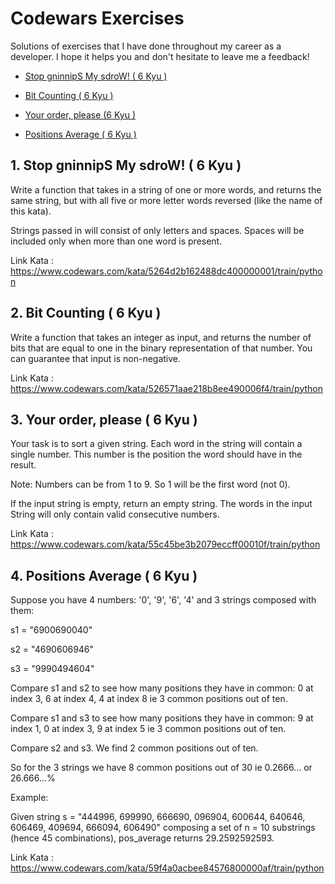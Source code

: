 # Codewars Exercises

Solutions of exercises that I have done throughout my career as a developer. I hope it helps you and don't hesitate to leave me a feedback!

* [Stop gninnipS My sdroW! ( 6 Kyu )](https://github.com/edwinml148/exercises/tree/main/Python/count_bits.py)
* [Bit Counting ( 6 Kyu )](https://github.com/edwinml148/exercises/tree/main/Python/spin_words.py)

* [Your order, please (6 Kyu )](https://github.com/edwinml148/exercises/tree/main/Python/order.py)

* [Positions Average ( 6 Kyu )](https://github.com/edwinml148/exercises/tree/main/Python/pos_average.py)



##  1. Stop gninnipS My sdroW! ( 6 Kyu )

Write a function that takes in a string of one or more words, and returns the same string, but with all five or more letter words reversed (like the name of this kata).

Strings passed in will consist of only letters and spaces.
Spaces will be included only when more than one word is present.

Link Kata : https://www.codewars.com/kata/5264d2b162488dc400000001/train/python



##  2. Bit Counting ( 6 Kyu )

Write a function that takes an integer as input, and returns the number of bits that are equal to one in the binary representation of that number. You can guarantee that input is non-negative.

Link Kata : https://www.codewars.com/kata/526571aae218b8ee490006f4/train/python



## 3. Your order, please ( 6 Kyu )

Your task is to sort a given string. Each word in the string will contain a single number. This number is the position the word should have in the result.

Note: Numbers can be from 1 to 9. So 1 will be the first word (not 0).

If the input string is empty, return an empty string. The words in the input String will only contain valid consecutive numbers.

Link Kata : https://www.codewars.com/kata/55c45be3b2079eccff00010f/train/python

## 4. Positions Average ( 6 Kyu )

Suppose you have 4 numbers: '0', '9', '6', '4' and 3 strings composed with them:

<p>s1 = "6900690040"</p>
<p>s2 = "4690606946"</p>
<p>s3 = "9990494604"</p>

Compare s1 and s2 to see how many positions they have in common: 0 at index 3, 6 at index 4, 4 at index 8 ie 3 common positions out of ten.

Compare s1 and s3 to see how many positions they have in common: 9 at index 1, 0 at index 3, 9 at index 5 ie 3 common positions out of ten.

Compare s2 and s3. We find 2 common positions out of ten.

So for the 3 strings we have 8 common positions out of 30 ie 0.2666... or 26.666...%

<p>Example:</p>
Given string s = "444996, 699990, 666690, 096904, 600644, 640646, 606469, 409694, 666094, 606490" composing a set of n = 10 substrings (hence 45 combinations), pos_average returns 29.2592592593.

Link Kata : https://www.codewars.com/kata/59f4a0acbee84576800000af/train/python




